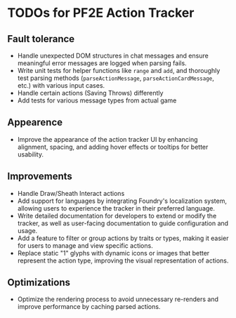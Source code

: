 # TODOs for PF2E Action Tracker

## Fault tolerance
- Handle unexpected DOM structures in chat messages and ensure meaningful error messages are logged when parsing fails.
- Write unit tests for helper functions like `range` and `add`, and thoroughly test parsing methods (`parseActionMessage`, `parseActionCardMessage`, etc.) with various input cases.
- Handle certain actions (Saving Throws) differently
- Add tests for various message types from actual game

## Appearence
- Improve the appearance of the action tracker UI by enhancing alignment, spacing, and adding hover effects or tooltips for better usability.

## Improvements
- Handle Draw/Sheath Interact actions
- Add support for languages by integrating Foundry's localization system, allowing users to experience the tracker in their preferred language.
- Write detailed documentation for developers to extend or modify the tracker, as well as user-facing documentation to guide configuration and usage.
- Add a feature to filter or group actions by traits or types, making it easier for users to manage and view specific actions.
- Replace static "1" glyphs with dynamic icons or images that better represent the action type, improving the visual representation of actions.

## Optimizations
- Optimize the rendering process to avoid unnecessary re-renders and improve performance by caching parsed actions.